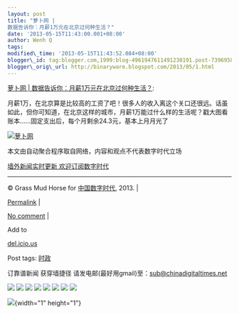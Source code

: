 ```yaml
--- 
layout: post 
title: "萝卜网 |
数据告诉你：月薪1万元在北京过何种生活？" 
date: '2013-05-15T11:43:00.001+08:00' 
author: Wenh Q
tags:
modified\_time: '2013-05-15T11:43:52.084+08:00' 
blogger\_id: tag:blogger.com,1999:blog-4961947611491238191.post-7396958873739421815
blogger\_orig\_url: http://binaryware.blogspot.com/2013/05/1.html
---
```

[萝卜网 |
数据告诉你：月薪1万元在北京过何种生活？](http://feedproxy.google.com/~r/chinagfwblog/~3/DHetkB0848o/):



月薪1万，在北京算是比较高的工资了吧！很多人的收入离这个关口还很远。话虽如此，但你可知道，在北京这样的城市，月薪1万能过什么样的生活呢？戳大图看账本……固定支出后，每个月剩余24.3元，基本上月月光了

[![萝卜网](http://hu.luo.bo/files/2013/05/13/a250b3572adba26a7d757a19daf7669d.jpg "萝卜网")](http://hu.luo.bo/files/2013/05/13/a250b3572adba26a7d757a19daf7669d.jpg "萝卜网")



本文由自动聚合程序取自网络，内容和观点不代表数字时代立场



[墙外新闻实时更新 欢迎订阅数字时代](http://eepurl.com/mstlf)


















------------------------------------------------------------------------

© Grass Mud Horse for
[中国数字时代](https://kexueshangwang.info/chinese), 2013. |

[Permalink](https://kexueshangwang.info/chinese/2013/05/%e8%90%9d%e5%8d%9c%e7%bd%91-%e6%95%b0%e6%8d%ae%e5%91%8a%e8%af%89%e4%bd%a0%ef%bc%9a%e6%9c%88%e8%96%aa1%e4%b8%87%e5%85%83%e5%9c%a8%e5%8c%97%e4%ba%ac%e8%bf%87%e4%bd%95%e7%a7%8d%e7%94%9f%e6%b4%bb/)
|

[No
comment](https://kexueshangwang.info/chinese/2013/05/%e8%90%9d%e5%8d%9c%e7%bd%91-%e6%95%b0%e6%8d%ae%e5%91%8a%e8%af%89%e4%bd%a0%ef%bc%9a%e6%9c%88%e8%96%aa1%e4%b8%87%e5%85%83%e5%9c%a8%e5%8c%97%e4%ba%ac%e8%bf%87%e4%bd%95%e7%a7%8d%e7%94%9f%e6%b4%bb/#comments)
|

Add to

[del.icio.us](http://del.icio.us/post?url=https://kexueshangwang.info/chinese/2013/05/%e8%90%9d%e5%8d%9c%e7%bd%91-%e6%95%b0%e6%8d%ae%e5%91%8a%e8%af%89%e4%bd%a0%ef%bc%9a%e6%9c%88%e8%96%aa1%e4%b8%87%e5%85%83%e5%9c%a8%e5%8c%97%e4%ba%ac%e8%bf%87%e4%bd%95%e7%a7%8d%e7%94%9f%e6%b4%bb/&title=%E8%90%9D%E5%8D%9C%E7%BD%91%20%7C%20%E6%95%B0%E6%8D%AE%E5%91%8A%E8%AF%89%E4%BD%A0%EF%BC%9A%E6%9C%88%E8%96%AA1%E4%B8%87%E5%85%83%E5%9C%A8%E5%8C%97%E4%BA%AC%E8%BF%87%E4%BD%95%E7%A7%8D%E7%94%9F%E6%B4%BB%EF%BC%9F)





Post tags:
[时政](https://kexueshangwang.info/chinese/tag/%e6%97%b6%e6%94%bf/?category=10466)



订靠谱新闻 获穿墙捷径
请发电邮(最好用gmail)至：sub@chinadigitaltimes.net







<div>

[![](http://feeds.feedburner.com/~ff/chinagfwblog?d=yIl2AUoC8zA)](http://feeds.feedburner.com/~ff/chinagfwblog?a=DHetkB0848o:5dRvQ3Pjr-s:yIl2AUoC8zA)
[![](http://feeds.feedburner.com/~ff/chinagfwblog?i=DHetkB0848o:5dRvQ3Pjr-s:-BTjWOF_DHI)](http://feeds.feedburner.com/~ff/chinagfwblog?a=DHetkB0848o:5dRvQ3Pjr-s:-BTjWOF_DHI)
[![](http://feeds.feedburner.com/~ff/chinagfwblog?i=DHetkB0848o:5dRvQ3Pjr-s:F7zBnMyn0Lo)](http://feeds.feedburner.com/~ff/chinagfwblog?a=DHetkB0848o:5dRvQ3Pjr-s:F7zBnMyn0Lo)
[![](http://feeds.feedburner.com/~ff/chinagfwblog?i=DHetkB0848o:5dRvQ3Pjr-s:V_sGLiPBpWU)](http://feeds.feedburner.com/~ff/chinagfwblog?a=DHetkB0848o:5dRvQ3Pjr-s:V_sGLiPBpWU)
[![](http://feeds.feedburner.com/~ff/chinagfwblog?d=qj6IDK7rITs)](http://feeds.feedburner.com/~ff/chinagfwblog?a=DHetkB0848o:5dRvQ3Pjr-s:qj6IDK7rITs)
[![](http://feeds.feedburner.com/~ff/chinagfwblog?d=l6gmwiTKsz0)](http://feeds.feedburner.com/~ff/chinagfwblog?a=DHetkB0848o:5dRvQ3Pjr-s:l6gmwiTKsz0)
[![](http://feeds.feedburner.com/~ff/chinagfwblog?i=DHetkB0848o:5dRvQ3Pjr-s:gIN9vFwOqvQ)](http://feeds.feedburner.com/~ff/chinagfwblog?a=DHetkB0848o:5dRvQ3Pjr-s:gIN9vFwOqvQ)
[![](http://feeds.feedburner.com/~ff/chinagfwblog?d=TzevzKxY174)](http://feeds.feedburner.com/~ff/chinagfwblog?a=DHetkB0848o:5dRvQ3Pjr-s:TzevzKxY174)

</div>

![](http://feeds.feedburner.com/~r/chinagfwblog/~4/DHetkB0848o){width="1"
height="1"}
